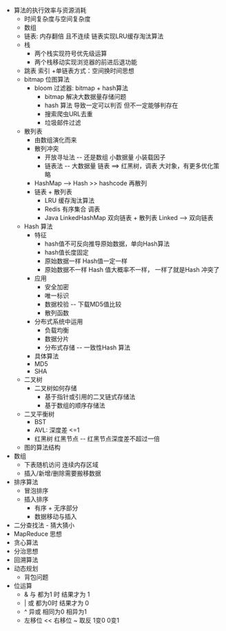 - 算法的执行效率与资源消耗
    - 时间复杂度与空间复杂度
    - 数组
    - 链表: 内存翻倍 且不连续  链表实现LRU缓存淘汰算法
    - 栈 
        - 两个栈实现符号优先级运算
        - 两个栈移动实现浏览器的前进后退功能
    - 跳表 索引 +单链表方式：空间换时间思想
    - bitmap 位图算法
        - bloom 过滤器: bitmap + hash算法 
            - bitmap 解决大数据量存储问题
            - hash 算法 导致一定可以判否 但不一定能够判存在
            - 搜索爬虫URL去重
            - 垃圾邮件过滤
    - 散列表
        - 由数组演化而来
        - 散列冲突
            - 开放寻址法  -- 还是数组  小数据量   小装载因子
            - 链表法  -- 大数据量  链表 ==> 红黑树，调表  大对象，有更多优化策略
        - HashMap   --> Hash  >>  hashcode  再散列
        - 链表 + 散列表
            - LRU 缓存淘汰算法
            - Redis 有序集合 调表
            - Java LinkedHashMap  双向链表 + 散列表 Linked --> 双向链表
    - Hash 算法
        - 特征
            - hash值不可反向推导原始数据，单向Hash算法
            - hash值长度固定
            - 原始数据一样 Hash值一定一样
            - 原始数据不一样 Hash 值大概率不一样， 一样了就是Hash 冲突了
        - 应用
            - 安全加密
            - 唯一标识
            - 数据校验 --  下载MD5值比较
            - 散列函数
        - 分布式系统中运用
            - 负载均衡
            - 数据分片
            - 分布式存储  -- 一致性Hash 算法
        - 具体算法
        -  MD5
        - SHA
    - 二叉树
        - 二叉树如何存储
            - 基于指针或引用的二叉链式存储法
            - 基于数组的顺序存储法
    - 二叉平衡树
        - BST 
        - AVL: 深度差 <=1
        - 红黑树  红黑节点 -- 红黑节点深度差不超过一倍
    - 图的算法结构
- 数组
    - 下表随机访问 连续内存区域
    - 插入/新增/删除需要搬移数据
- 排序算法
    - 冒泡排序 
    - 插入排序
        - 有序 + 无序部分
        - 数据移动与插入
- 二分查找法 - 猜大猜小
- MapReduce 思想
- 贪心算法
- 分治思想
- 回溯算法
- 动态规划
    - 背包问题
- 位运算
    - & 与  都为1 时 结果才为 1
    - | 或  都为0时 结果才为 0
    - ^ 异或  相同为0  相异为1  
    - 左移位  << 右移位     ~ 取反 1变0  0变1 

